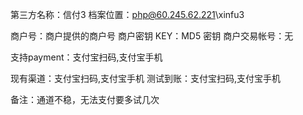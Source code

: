 第三方名称：信付3
档案位置：php@60.245.62.221\xinfu3

商户号：商户提供的商户号
商户密钥 KEY：MD5 密钥
商户交易帐号：无

支持payment：支付宝扫码,支付宝手机

现有渠道：支付宝扫码,支付宝手机
测试到账：支付宝扫码,支付宝手机

备注：通道不稳，无法支付要多试几次